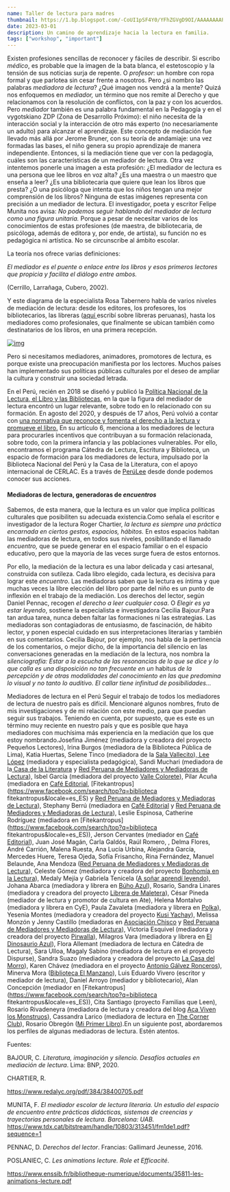 ```yaml
---
name: Taller de lectura para madres
thumbnail: https://1.bp.blogspot.com/-CoUI1pSF4Y0/YFhZGVgD9OI/AAAAAAAAPo4/PKqCzPORYHUhXmvvxNSxTHEgbeuevuqZACLcBGAsYHQ/w640-h310/Captura%2Bde%2Bpantalla%2B2021-03-22%2Ba%2Blas%2B9.43.58.png
date: 2023-03-01
description: Un camino de aprendizaje hacia la lectura en familia.
tags: ["workshop", "important"]
---
```


Existen profesiones sencillas de reconocer y fáciles de describir. Si escribo *médico*, es probable que la imagen de la bata blanca, el estetoscopio y la tensión de sus noticias surja de repente. O *profesor*: un hombre con ropa formal y que parlotea sin cesar frente a nosotros. 
Pero ¿si nombro las palabras *mediadora de lectura*? ¿Qué imagen nos vendrá a la mente? Quizá nos enfoquemos en *mediador,* un término que nos remite al Derecho y que relacionamos con la resolución de conflictos, con la paz y con los acuerdos. Pero *mediador* también es una palabra fundamental en la Pedagogía y en el vygotskiano ZDP (Zona de Desarrollo Próximo): el niño necesita de la interacción social y la interacción de otro más experto (no necesariamente un adulto) para alcanzar el aprendizaje. Este concepto de mediación fue llevado más allá por Jerome Bruner, con su teoría de andamiaje: una vez formadas las bases, el niño genera su propio aprendizaje de manera independiente.
Entonces, si la mediación tiene que ver con la pedagogía, cuáles son las características de un mediador de lectura.
Otra vez intentemos ponerle una imagen a esta profesión: ¿El mediador de lectura es una persona que lee libros en voz alta? ¿Es una maestra o un maestro que enseña a leer? ¿Es una bibliotecaria que quiere que lean los libros que presta? ¿O una psicóloga que intenta que los niños tengan una mejor comprensión de los libros?
Ninguna de estas imágenes representa con precisión a un mediador de lectura. El investigador, poeta y escritor Felipe Munita nos avisa: *No podemos seguir hablando del mediador de lectura como una figura unitaria.* Porque a pesar de necesitar varios de los conocimientos de estas profesiones (de maestra, de bibliotecaria, de psicóloga, además de editora y, por ende, de artista), su función no es pedagógica ni artística. No se circunscribe al ámbito escolar.

La teoría nos ofrece varias definiciones:

*El mediador es el puente o enlace entre los libros y esos primeros lectores que propicia y facilita el diálogo entre ambos.*

(Cerrillo, Larrañaga, Cubero, 2002).

Y este diagrama de la especialista Rosa Tabernero habla de varios niveles de mediación de lectura: desde los editores, los profesores, los bibliotecarios, las libreras ([aquí ](https://draft.blogger.com/#)escribí sobre libreras peruanas), hasta los mediadores como profesionales, que finalmente se ubican también como destinatarios de los libros, en una primera recepción.

[![img](https://1.bp.blogspot.com/-dBIA-SXZu50/YFaGY0Uuh7I/AAAAAAAAPow/e10ty4hIaQsz46edyvLYD9zGcccM2dV_ACLcBGAsYHQ/w640-h546/Captura%2Bde%2Bpantalla%2B2021-03-21%2Ba%2Blas%2B0.33.37.png)](https://1.bp.blogspot.com/-dBIA-SXZu50/YFaGY0Uuh7I/AAAAAAAAPow/e10ty4hIaQsz46edyvLYD9zGcccM2dV_ACLcBGAsYHQ/s2048/Captura%2Bde%2Bpantalla%2B2021-03-21%2Ba%2Blas%2B0.33.37.png)

Pero si necesitamos mediadores, animadores, promotores de lectura, es porque existe una preocupación manifiesta por los lectores. Muchos países han implementado sus políticas públicas culturales por el deseo de ampliar la cultura y construir una sociedad letrada.

En el Perú, recién en 2018 se diseñó y publicó la [Política Nacional de la Lectura, el Libro y las Bibliotecas](https://draft.blogger.com/#), en la que la figura del mediador de lectura encontró un lugar relevante, sobre todo en lo relacionado con su formación. En agosto del 2020, y después de 17 años, Perú volvió a contar con [una normativa que reconoce y fomenta el derecho a la lectura y promueve el libro.](https://draft.blogger.com/#) En su artículo 6, menciona a los mediadores de lectura para procurarles incentivos que contribuyan a su formación relacionada, sobre todo, con la primera infancia y las poblaciones vulnerables. Por ello, encontramos el programa Cátedra de Lectura, Escritura y Biblioteca, un espacio de formación para los mediadores de lectura, impulsado por la Biblioteca Nacional del Perú y la Casa de la Literatura, con el apoyo internacional de CERLAC. Es a través de [PerúLee](https://draft.blogger.com/#) desde donde podemos conocer sus acciones.

#### Mediadoras de lectura, generadoras de *encuentros*

Sabemos, de esta manera, que la lectura es un valor que implica políticas culturales que posibiliten su adecuada existencia.Como señala el escritor e investigador de la lectura Roger Chartier, *la lectura es siempre una práctica encarnada en ciertos gestos, espacios, hábitos.*
En estos espacios habitan las mediadoras de lectura, en todos sus niveles, posibilitando el llamado *encuentro,* que se puede generar en el espacio familiar o en el espacio educativo, pero que la mayoría de las veces surge fuera de estos entornos.

Por ello, la mediación de la lectura es una labor delicada y casi artesanal, construida con sutileza. Cada libro elegido, cada lectura, es decisiva para lograr este *encuentro*. Las mediadoras saben que la lectura es íntima y que muchas veces la libre elección del libro por parte del niño es un punto de inflexión en el trabajo de la mediación. Los derechos del lector, según Daniel Pennac, recogen *el derecho a leer cualquier cosa*. O *Elegir es ya estar leyendo*, sostiene la especialista e investigadora Cecilia Bajour.Para tan ardua tarea, nunca deben faltar las formaciones ni las estrategias. Las mediadoras son contagiadoras de entusiasmo, de fascinación, de hábito lector, y ponen especial cuidado en sus interpretaciones literarias y también en sus comentarios. Cecilia Bajour, por ejemplo, nos habla de la pertinencia de los comentarios, o mejor dicho, de la importancia del silencio en las conversaciones generadas en la mediación de la lectura, nos nombra la *silenciografía:* *Estar a la escucha de las resonancias de lo que se dice y lo que calla es una disposición no tan frecuente en un* habitus *de la percepción y de otras modalidades del conocimiento en las que predomina lo visual y no tanto lo auditivo. El callar tiene infinitud de posibilidades...*

Mediadores de lectura en el Perú Seguir el trabajo de todos los mediadores de lectura de nuestro país es difícil. Mencionaré algunos nombres, fruto de mis investigaciones y de mi relación con este medio, para que puedan seguir sus trabajos. Teniendo en cuenta, por supuesto, que es este es un término muy reciente en nuestro país y que es posible que haya mediadores con muchísima más experiencia en la mediación que los que estoy nombrando.Josefina Jiménez (mediadora y creadora del proyecto Pequeños Lectores), Irina Burgos (mediadora de la Biblioteca Pública de Lima), Katia Huertas, Selene Tinco (mediadora de la [Sala Vallecito](https://www.facebook.com/Sala-de-lectura-Vallecito-Casa-Cultural-190967104280895?locale=es_ES)),[ Lee López](https://www.facebook.com/lee.lopez.509?locale=es_ES) (mediadora y especialista pedagógica), Sandi Muchari (mediadora de la[ Casa de la Literatura](https://www.facebook.com/CasaLiteratura?locale=es_ES) y [Red Peruana de Mediadores y Mediadoras de Lectura](https://www.facebook.com/redperuanademediacion)), Isbel García (mediadora del proyecto [Valle Colorete](https://www.facebook.com/ValleColorete?locale=es_ES)), Pilar Acuña (mediadora en [Café Editorial](https://www.facebook.com/Café-editorial-295306484356010), [Fitekantropus](https://www.facebook.com/search/top?q=biblioteca fitekantropus&locale=es_ES) y [Red Peruana de Mediadores y Mediadoras de Lectura](https://www.facebook.com/redperuanademediacion)), Stephany Berrú (mediadora en [Café Editorial](https://www.facebook.com/Café-editorial-295306484356010) y [Red Peruana de Mediadores y Mediadoras de Lectura](https://www.facebook.com/redperuanademediacion)), Leslie Espinosa, Catherine Rodríguez (mediadora en [Fitekantropus](https://www.facebook.com/search/top?q=biblioteca fitekantropus&locale=es_ES)), Jerson Cervantes (mediador en [Café Editorial](https://www.facebook.com/Café-editorial-295306484356010)), Juan José Magán, Carla Galdós, Raúl Romero, , Delma Flores, André Carrión, Malena Ruesta, Ana Lucía Urbina, Alejandra García, Mercedes Huere, Teresa Ojeda, Sofía Frisancho, Rina Fernández, Manuel Belaunde, Ana Mendoza  ([Red Peruana de Mediadores y Mediadoras de Lectura](https://www.facebook.com/redperuanademediacion)), Celeste Gómez (mediadora y creadora del proyecto [Bonhomía en la Lectura](https://www.facebook.com/bonhomiaenlalectura?locale=es_ES)), Medaly Mejía y Gabriela Tenicela ([A soñar aprendí leyendo](https://www.facebook.com/aprendileyendo.pe)), Johana Abarca (mediadora y librera en [Búho Azul](https://www.facebook.com/buhoazulcusco?locale=es_ES)),  Rosario, Sandra Linares (mediadora y creadora del proyecto [Librera de Maletera](https://www.facebook.com/LibreraDeMaletera?locale=es_ES)), César Pineda (mediador de lectura y promotor de cultura en Ate), Helena Montalvo (mediadora y librera en CyE), Paula Zavaleta (mediadora y librera en [Polka](https://www.facebook.com/polkarecomienda?locale=es_ES)), Yesenia Montes (mediadora y creadora del proyecto [Kusi Yachay](https://www.facebook.com/puriyninchik?locale=es_ES)), Melissa Monzón y Jenny Castillo (mediadoras en [Asociación Chisco](https://www.facebook.com/chiscoac?locale=es_ES) y [Red Peruana de Mediadores y Mediadoras de Lectura](https://www.facebook.com/redperuanademediacion)), Victoria Esquivel (mediadora y creadora del proyecto [Pirwalla](https://www.facebook.com/Pirwalla-Lectura-inclusiva-para-todos-110693941057649?locale=es_ES)), Milagros Vara (mediadora y librera en [El Dinosaurio Azul](https://www.facebook.com/El-dinosaurio-azul-1954151351366505?locale=es_ES)), Flora Allemant (mediadora de lectura en Cátedra de Lectura), Sara Ulloa, Magaly Sabino (mediadora de lectura en el proyecto Dispurse), Sandra Suazo (mediadora y creadora del proyecto [La Casa del Morro](https://www.facebook.com/La-casa-del-Morro-106984127760426?locale=es_ES)), Karen Chávez (mediadora en el proyecto [Antonio Gálvez Ronceros](https://www.facebook.com/AsociacionCulturalChincha?locale=es_ES)), Minerva Mora ([Biblioteca El Manzano](https://www.facebook.com/bibliotecaelmanzano?locale=es_ES)), Luis Eduardo Vivero (escritor y mediador de lectura), Daniel Arroyo (mediador y bibliotecario), Alan Concepción (mediador en [Fitekantropus](https://www.facebook.com/search/top?q=biblioteca fitekantropus&locale=es_ES)), Cita Santiago (proyecto Familias que Leen), Rosario Rivadeneyra (mediadora de lectura y creadora del blog [Aca Viven los Monstruos](https://www.instagram.com/acavivenlosmonstruos/)), Cassandra Larico (mediadora de lectura en [The Corner Club](https://www.instagram.com/cassleidoscopio/)), Rosario Obregón ([Mi Primer Libro](https://www.facebook.com/miprimerlibroperu)).En un siguiente post, abordaremos los perfiles de algunas mediadoras de lectura. Estén atentos. 



Fuentes:

BAJOUR, C. *Literatura, imaginación y silencio. Desafíos actuales en mediación de lectura*. Lima: BNP, 2020.

CHARTIER, R. 

https://www.redalyc.org/pdf/384/38400705.pdf


MUNITA, F. *El mediador escolar de lectura literaria. Un estudio del espacio de encuentro entre prácticas didácticas, sistemas de creencias y trayectorias personales de lectura. Barcelona: UAB.*
[https://www.tdx.cat/bitstream/handle/10803/313451/fm1de1.pdf?sequence=1
](https://www.tdx.cat/bitstream/handle/10803/313451/fm1de1.pdf?sequence=1)

PENNAC, D. *Derechos del lector*. Francias: Gallimard Jeunesse, 2016.

POSLANIEC, C. *Les animations lecture. Role et Efficacité*.

https://www.enssib.fr/bibliotheque-numerique/documents/35811-les-animations-lecture.pdf